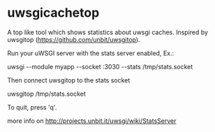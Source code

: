 uwsgicachetop
=============

A top like tool which shows statistics about uwsgi caches.
Inspired by uwsgitop (https://github.com/unbit/uwsgitop).

Run your uWSGI server with the stats server enabled, Ex.:

uwsgi --module myapp --socket :3030 --stats /tmp/stats.socket

Then connect uwsgitop to the stats socket

uwsgitop /tmp/stats.socket

To quit, press 'q'.

more info on http://projects.unbit.it/uwsgi/wiki/StatsServer